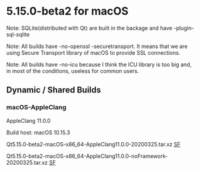 # 5.15.0-beta2 for macOS

Note: SQLite(distributed with Qt) are built in the backage and have -plugin-sql-sqlite

Note: All builds have -no-openssl -securetransport. It means that we are using Secure Transport library of macOS to provide SSL connections.

Note: All builds have -no-icu because I think the ICU library is too big and, in most of the conditions, useless for common users.

## Dynamic / Shared Builds

### macOS-AppleClang

AppleClang 11.0.0

Build host: macOS 10.15.3

Qt5.15.0-beta2-macOS-x86_64-AppleClang11.0.0-20200325.tar.xz [SF](https://sourceforge.net/projects/fsu0413-qtbuilds/files/Qt5.15/macOS-x86_64/Qt5.15.0-beta2-macOS-x86_64-AppleClang11.0.0-20200325.tar.xz)

Qt5.15.0-beta2-macOS-x86_64-AppleClang11.0.0-noFramework-20200325.tar.xz [SF](https://sourceforge.net/projects/fsu0413-qtbuilds/files/Qt5.15/macOS-x86_64/Qt5.15.0-beta2-macOS-x86_64-AppleClang11.0.0-noFramework-20200325.tar.xz)
